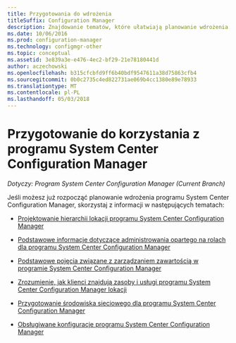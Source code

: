 ```yaml
---
title: Przygotowania do wdrożenia
titleSuffix: Configuration Manager
description: Znajdowanie tematów, które ułatwiają planowanie wdrożenia programu System Center Configuration Manager.
ms.date: 10/06/2016
ms.prod: configuration-manager
ms.technology: configmgr-other
ms.topic: conceptual
ms.assetid: 3e839a3e-e476-4ec2-bf29-21e78180441d
author: aczechowski
ms.openlocfilehash: b315cfcbfd9ff6b40bdf9547611a38d75863cfb4
ms.sourcegitcommit: 0b0c2735c4ed822731ae069b4cc1380e89e78933
ms.translationtype: MT
ms.contentlocale: pl-PL
ms.lasthandoff: 05/03/2018
---
```

# <a name="get-ready-for-system-center-configuration-manager"></a>Przygotowanie do korzystania z programu System Center Configuration Manager

*Dotyczy: Program System Center Configuration Manager (Current Branch)*

Jeśli możesz już rozpocząć planowanie wdrożenia programu System Center Configuration Manager, skorzystaj z informacji w następujących tematach:  


  -   [Projektowanie hierarchii lokacji programu System Center Configuration Manager](../../core/plan-design/hierarchy/design-a-hierarchy-of-sites.md)  

  -   [Podstawowe informacje dotyczące administrowania opartego na rolach dla programu System Center Configuration Manager](../../core/understand/fundamentals-of-role-based-administration.md)  

  -   [Podstawowe pojęcia związane z zarządzaniem zawartością w programie System Center Configuration Manager](../../core/plan-design/hierarchy/fundamental-concepts-for-content-management.md)  

  -   [Zrozumienie, jak klienci znajdują zasoby i usługi programu System Center Configuration Manager lokacji](../../core/plan-design/hierarchy/understand-how-clients-find-site-resources-and-services.md)  

-   [Przygotowanie środowiska sieciowego dla programu System Center Configuration Manager](/sccm/core/plan-design/network/configure-firewalls-ports-domains)  

-   [Obsługiwane konfiguracje programu System Center Configuration Manager](../../core/plan-design/configs/supported-configurations.md)  
